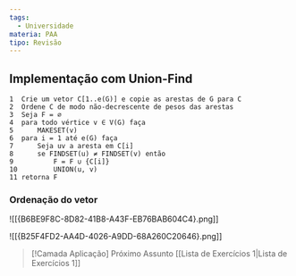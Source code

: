 ```yaml
---
tags:
  - Universidade
materia: PAA
tipo: Revisão
---
```

## Implementação com  Union-Find

``` Kruskal(G, w)
1  Crie um vetor C[1..e(G)] e copie as arestas de G para C
2  Ordene C de modo não-decrescente de pesos das arestas
3  Seja F = ∅
4  para todo vértice v ∈ V(G) faça
5      MAKESET(v)
6  para i = 1 até e(G) faça
7      Seja uv a aresta em C[i]
8      se FINDSET(u) ≠ FINDSET(v) então
9          F = F ∪ {C[i]}
10         UNION(u, v)
11 retorna F
```

### Ordenação do vetor

![[{B6BE9F8C-8D82-41B8-A43F-EB76BAB604C4}.png]]

![[{B25F4FD2-AA4D-4026-A9DD-68A260C20646}.png]]



> [!Camada Aplicação] Próximo Assunto 
> [[Lista de Exercı́cios 1|Lista de Exercı́cios 1]]